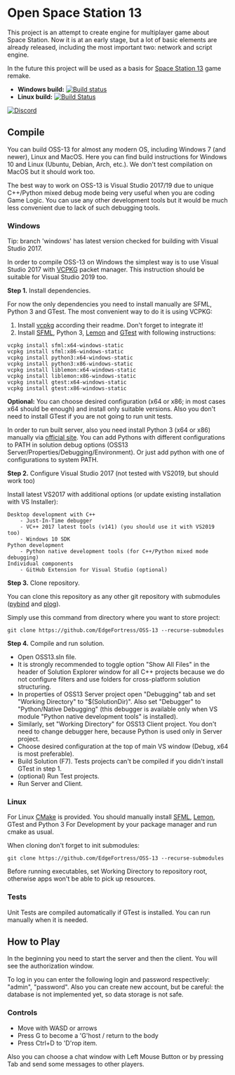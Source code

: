 # Open Space Station 13

This project is an attempt to create engine for multiplayer game about Space Station. Now it is at an early stage, but a lot of basic elements are already released, including the most important two: network and script engine.

In the future this project will be used as a basis for [Space Station 13](https://spacestation13.com/) game remake.

* **Windows build:** [![Build status](https://ci.appveyor.com/api/projects/status/mrqydhalvotd0rsl/branch/master?svg=true)](https://ci.appveyor.com/project/Insineer/oss-13-7sux2/branch/master)
* **Linux build:** [![Build Status](https://travis-ci.org/EdgeFortress/OSS-13.svg?branch=master)](https://travis-ci.org/EdgeFortress/OSS-13)

[![Discord](https://img.shields.io/discord/577960604204138506)](https://discord.gg/aGKbRAj)

## Compile

You can build OSS-13 for almost any modern OS, including Windows 7 (and newer), Linux and MacOS. Here you can find build instructions for Windows 10 and Linux (Ubuntu, Debian, Arch, etc.). We don't test compilation on MacOS but it should work too.

The best way to work on OSS-13 is Visual Studio 2017/19 due to unique C++/Python mixed debug mode being very useful when you are coding Game Logic. 
You can use any other development tools but it would be much less convenient due to lack of such debugging tools.

### Windows

Tip: branch 'windows' has latest version checked for building with Visual Studio 2017.

In order to compile OSS-13 on Windows the simplest way is to use Visual Studio 2017 with [VCPKG](https://github.com/Microsoft/vcpkg) packet manager. This instruction should be suitable for Visual Studio 2019 too.

**Step 1.** Install dependencies.

For now the only dependencies you need to install manually are SFML, Python 3 and GTest. The most convenient way to do it is using VCPKG:

1. Install [vcpkg](https://github.com/Microsoft/vcpkg) according their readme. Don't forget to integrate it!
2. Install [SFML](https://www.sfml-dev.org/), Python 3, [Lemon](https://lemon.cs.elte.hu/) and [GTest](https://github.com/google/googletest) with following instructions:

```
vcpkg install sfml:x64-windows-static
vcpkg install sfml:x86-windows-static
vcpkg install python3:x64-windows-static
vcpkg install python3:x86-windows-static
vcpkg install liblemon:x64-windows-static
vcpkg install liblemon:x86-windows-static
vcpkg install gtest:x64-windows-static
vcpkg install gtest:x86-windows-static
```

**Optional:** You can choose desired configuration (x64 or x86; in most cases x64 should be enough) and install only suitable versions. Also you don't need to install GTest if you are not going to run unit tests.

In order to run built server, also you need install Python 3 (x64 or x86) manually via [official site](https://www.python.org/downloads/).
You can add Pythons with different configurations to PATH in solution debug options (OSS13 Server/Properties/Debugging/Environment). Or just add python with one of configurations to system PATH.

**Step 2.** Configure Visual Studio 2017 (not tested with VS2019, but should work too)

Install latest VS2017 with additional options (or update existing installation with VS Installer):

```
Desktop development with C++
    - Just-In-Time debugger
    - VC++ 2017 latest tools (v141) (you should use it with VS2019 too)
    - Windows 10 SDK
Python development
    - Python native development tools (for C++/Python mixed mode debugging)
Individual components
    - GitHub Extension for Visual Studio (optional)
```

**Step 3.** Clone repository.

You can clone this repository as any other git repository with submodules ([pybind](https://github.com/pybind) and [plog](https://github.com/SergiusTheBest/plog)).

Simply use this command from directory where you want to store project:

```
git clone https://github.com/EdgeFortress/OSS-13 --recurse-submodules
```

**Step 4.** Compile and run solution.

* Open OSS13.sln file.
* It is strongly recommended to toggle option "Show All Files" in the header of Solution Explorer window for all C++ projects because we do not configure filters and use folders for cross-platform solution structuring.
* In properties of OSS13 Server project open "Debugging" tab and set "Working Directory" to "$(SolutionDir)". Also set "Debugger" to "Python/Native Debugging" (this debugger is available only when VS module "Python native development tools" is installed).
* Similarly, set "Working Directory" for OSS13 Client project. You don't need to change debugger here, because Python is used only in Server project.
* Choose desired configuration at the top of main VS window (Debug, x64 is most preferable).
* Build Solution (F7). Tests projects can't be compiled if you didn't install GTest in step 1.
* (optional) Run Test projects.
* Run Server and Client.

### Linux

For Linux [CMake](https://cmake.org/) is provided. You should manually install [SFML](https://www.sfml-dev.org/), [Lemon](https://lemon.cs.elte.hu/), GTest and Python 3 For Development by your package manager and run cmake as usual.

When cloning don't forget to init submodules:

```
git clone https://github.com/EdgeFortress/OSS-13 --recurse-submodules
```

Before running executables, set Working Directory to repository root, otherwise apps won't be able to pick up resources.

### Tests

Unit Tests are compiled automatically if GTest is installed. You can run manually when it is needed.

## How to Play

In the beginning you need to start the server and then the client. You will see the authorization window.

To log in you can enter the following login and password respectively: "admin", "password". Also you can create new account, but be careful: the database is not implemented yet, so data storage is not safe.

### Controls

* Move with WASD or arrows
* Press G to become a 'G'host / return to the body
* Press Ctrl+D to 'D'rop item.

Also you can choose a chat window with Left Mouse Button or by pressing Tab and send some messages to other players.
